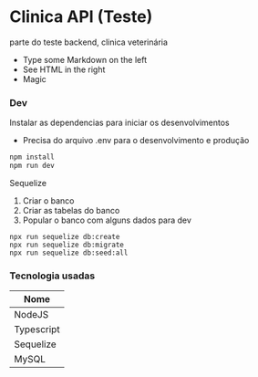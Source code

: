 # Clinica API (Teste)

parte do teste backend, clinica veterinária

  - Type some Markdown on the left
  - See HTML in the right
  - Magic

### Dev


Instalar as dependencias para iniciar os desenvolvimentos
* Precisa do arquivo .env para o desenvolvimento e produção
```sh
npm install
npm run dev
```

Sequelize
1. Criar o banco
2. Criar as tabelas do banco
3. Popular o banco com alguns dados para dev
```
npx run sequelize db:create
npx run sequelize db:migrate
npx run sequelize db:seed:all
```

### Tecnologia usadas

| Nome | 
| ------ |
| NodeJS | 
| Typescript |
| Sequelize |
| MySQL |